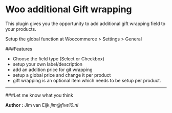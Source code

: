 # Woo additional Gift wrapping

This plugin gives you the opportunity to add additional gift wrapping field to your products.

Setup the global function at Woocommerce > Settings > General 

###Features

- Choose the field type (Select or Checkbox)
- setup your own label/description
- add an addition price for git wrapping
- setup a global price and change it per product
- gift wrapping is an optional item which needs to be setup per product.


---

###Let me know what you think

**Author :**
Jim van Eijk _jim@five10.nl_
